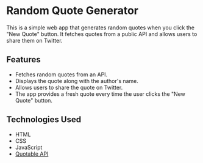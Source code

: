 # Random Quote Generator

This is a simple web app that generates random quotes when you click the "New Quote" button. It fetches quotes from a public API and allows users to share them on Twitter.

## Features
- Fetches random quotes from an API.
- Displays the quote along with the author's name.
- Allows users to share the quote on Twitter.
- The app provides a fresh quote every time the user clicks the "New Quote" button.

## Technologies Used
- HTML
- CSS
- JavaScript
- [Quotable API](https://api.quotable.io/)

